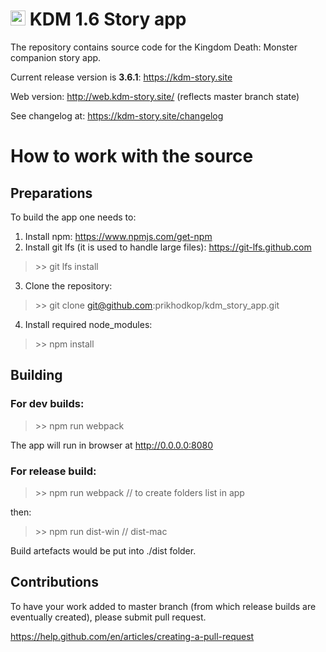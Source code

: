 # <img src="https://dl.dropboxusercontent.com/s/vr69eaqnvvm0kip/git_icon.png" width="24"> KDM 1.6 Story app



The repository contains source code for the Kingdom Death: Monster companion story app.

Current release version is **3.6.1**: https://kdm-story.site

Web version: http://web.kdm-story.site/  (reflects master branch state)

See changelog at: https://kdm-story.site/changelog

# How to work with the source

## Preparations

To build the app one needs to:

1. Install npm: https://www.npmjs.com/get-npm
2. Install git lfs (it is used to handle large files): https://git-lfs.github.com
> \>\> git lfs install
3. Clone the repository:
> \>\> git clone git@github.com:prikhodkop/kdm_story_app.git
4. Install required node_modules:
> \>\> npm install

## Building

### For dev builds:

> \>\> npm run webpack

The app will run in browser at http://0.0.0.0:8080

### For release build:

> \>\> npm run webpack // to create folders list in app

then:

> \>\> npm run dist-win // dist-mac

Build artefacts would be put into ./dist folder.

## Contributions

To have your work added to master branch (from which release builds are eventually created), please submit pull request.

https://help.github.com/en/articles/creating-a-pull-request
